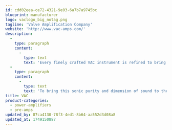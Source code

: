 ```yaml
---
id: cdd02eea-ce72-4321-9e03-6a7b7a9745bc
blueprint: manufacturer
logo: vaclogo_big_notag.png
tagline: 'Valve Amplification Company'
website: 'http://www.vac-amps.com/'
description:
  -
    type: paragraph
    content:
      -
        type: text
        text: 'Every finely crafted VAC instrument is refined to bring music to life with stunning vividness and realism and to convey music with the very breath of life present in the recording studio or concert hall. VAC products are masterpieces because they allow each recorded performance to be heard with the musical authenticity the musicians intended.'
  -
    type: paragraph
    content:
      -
        type: text
        text: 'To bring this sonic purity and dimension of sound to the discerning ears of our customer, VAC uses vacuum tube technology almost exclusively. A passion for superb sound quality and expert attention to detail is also required to refine each piece to its peak of performance. Great care is evident in every note sounded by a VAC instrument. This is an appreciation that can only grow over a lifetime of listening for the music lover. Listen and let the sound be your guide!'
title: VAC
product-categories:
  - power-amplifiers
  - pre-amps
updated_by: 87ca4130-78f3-4ed1-8b64-aa552d3d08a8
updated_at: 1749150887
---
```


